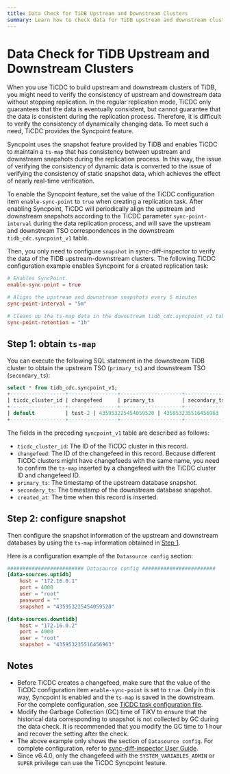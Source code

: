```yaml
---
title: Data Check for TiDB Upstream and Downstream Clusters
summary: Learn how to check data for TiDB upstream and downstream clusters.Empty
---
```


# Data Check for TiDB Upstream and Downstream Clusters

When you use TiCDC to build upstream and downstream clusters of TiDB, you might need to verify the consistency of upstream and downstream data without stopping replication. In the regular replication mode, TiCDC only guarantees that the data is eventually consistent, but cannot guarantee that the data is consistent during the replication process. Therefore, it is difficult to verify the consistency of dynamically changing data. To meet such a need, TiCDC provides the Syncpoint feature.

Syncpoint uses the snapshot feature provided by TiDB and enables TiCDC to maintain a `ts-map` that has consistency between upstream and downstream snapshots during the replication process. In this way, the issue of verifying the consistency of dynamic data is converted to the issue of verifying the consistency of static snapshot data, which achieves the effect of nearly real-time verification.

To enable the Syncpoint feature, set the value of the TiCDC configuration item `enable-sync-point` to `true` when creating a replication task. After enabling Syncpoint, TiCDC will periodically align the upstream and downstream snapshots according to the TiCDC parameter `sync-point-interval` during the data replication process, and will save the upstream and downstream TSO correspondences in the downstream `tidb_cdc.syncpoint_v1` table.

Then, you only need to configure `snapshot` in sync-diff-inspector to verify the data of the TiDB upstream-downstream clusters. The following TiCDC configuration example enables Syncpoint for a created replication task:

```toml
# Enables SyncPoint.
enable-sync-point = true

# Aligns the upstream and downstream snapshots every 5 minutes
sync-point-interval = "5m"

# Cleans up the ts-map data in the downstream tidb_cdc.syncpoint_v1 table every hour
sync-point-retention = "1h"
```

## Step 1: obtain `ts-map`

You can execute the following SQL statement in the downstream TiDB cluster to obtain the upstream TSO (`primary_ts`) and downstream TSO (`secondary_ts`):

```sql
select * from tidb_cdc.syncpoint_v1;
+------------------+----------------+--------------------+--------------------+---------------------+
| ticdc_cluster_id | changefeed     | primary_ts         | secondary_ts       | created_at          |
+------------------+----------------+--------------------+--------------------+---------------------+
| default          | test-2 | 435953225454059520 | 435953235516456963 | 2022-09-13 08:40:15 |
+------------------+----------------+--------------------+--------------------+---------------------+
```

The fields in the preceding `syncpoint_v1` table are described as follows:

- `ticdc_cluster_id`: The ID of the TiCDC cluster in this record.
- `changefeed`: The ID of the changefeed in this record. Because different TiCDC clusters might have changefeeds with the same name, you need to confirm the `ts-map` inserted by a changefeed with the TiCDC cluster ID and changefeed ID.
- `primary_ts`: The timestamp of the upstream database snapshot.
- `secondary_ts`: The timestamp of the downstream database snapshot.
- `created_at`: The time when this record is inserted.

## Step 2: configure snapshot

Then configure the snapshot information of the upstream and downstream databases by using the `ts-map` information obtained in [Step 1](#step-1-obtain-ts-map).

Here is a configuration example of the `Datasource config` section:

```toml
######################### Datasource config ########################
[data-sources.uptidb]
    host = "172.16.0.1"
    port = 4000
    user = "root"
    password = ""
    snapshot = "435953225454059520"

[data-sources.downtidb]
    host = "172.16.0.2"
    port = 4000
    user = "root"
    snapshot = "435953235516456963"
```

## Notes

- Before TiCDC creates a changefeed, make sure that the value of the TiCDC configuration item `enable-sync-point` is set to `true`. Only in this way, Syncpoint is enabled and the `ts-map` is saved in the downstream. For the complete configuration, see [TiCDC task configuration file](/ticdc/ticdc-changefeed-config.md).
- Modify the Garbage Collection (GC) time of TiKV to ensure that the historical data corresponding to snapshot is not collected by GC during the data check. It is recommended that you modify the GC time to 1 hour and recover the setting after the check.
- The above example only shows the section of `Datasource config`. For complete configuration, refer to [sync-diff-inspector User Guide](/sync-diff-inspector/sync-diff-inspector-overview.md).
- Since v6.4.0, only the changefeed with the `SYSTEM_VARIABLES_ADMIN` or `SUPER` privilege can use the TiCDC Syncpoint feature.
